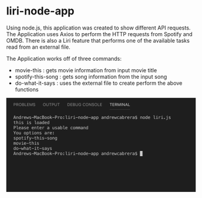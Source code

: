 # liri-node-app

Using node.js, this application was created to show different API requests.
The Application uses Axios to perform the HTTP requests from Spotify and OMDB.
There is also a Liri feature that performs one of the available tasks read from
an external file.

The Application works off of three commands:
* movie-this : gets movie information from input movie title
* spotify-this-song : gets song information from the input song
* do-what-it-says : uses the external file to create perform the above functions


![Alt text](./readmeScreenshots/List_commands.png?raw=true "liri.js prompts lists out options")
